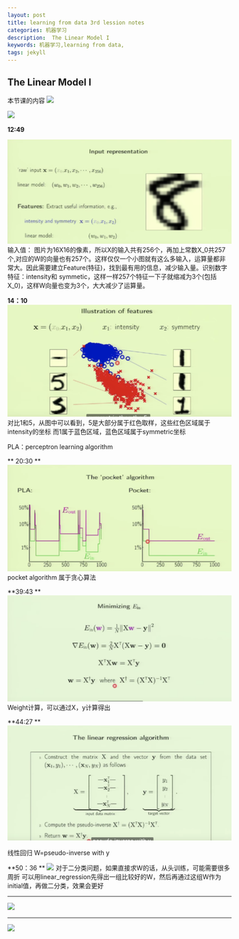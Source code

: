 ```yaml
---
layout: post
title: learning from data 3rd lession notes
categories: 机器学习
description:  The Linear Model I
keywords: 机器学习,learning from data,
tags: jekyll
---
```


## The Linear Model I


本节课的内容
![](https://user-images.githubusercontent.com/21167490/38158222-d8c3260c-34c2-11e8-8e02-99fdede27764.png)

![](https://user-images.githubusercontent.com/21167490/38158262-7618e072-34c3-11e8-93f1-46edc2501fef.png)


**12:49**

![](/images/lecture/snapshot/input_representation.png)  
输入值：
图片为16X16的像素，所以X的输入共有256个，再加上常数X_0共257个,对应的W的向量也有257个。这样仅仅一个小图就有这么多输入，运算量都非常大。因此需要建立Feature(特征)，找到最有用的信息，减少输入量。识别数字特征：intensity和
symmetic，这样一样257个特征一下子就缩减为3个(包括X_0)，这样W向量也变为3个，大大减少了运算量。

**14：10**
![](images/lecture/snapshot/illustration_of_feature.png)  
对比1和5，从图中可以看到，5是大部分属于红色取样，这些红色区域属于intensity的坐标
而1属于蓝色区域，蓝色区域属于symmetric坐标

PLA：perceptron learning algorithm

** 20:30 **
![](images/lecture/snapshot/pocket_algorithm.png)
pocket algorithm 属于贪心算法


**39:43 **  
![](images/lecture/snapshot/minimize_weight.png)
Weight计算，可以通过X，y计算得出

**44:27 **
![](images/lecture/snapshot/linear_regrssion_algorithm.png)

线性回归
W=pseudo-inverse with y

**50：36 **
![](images/lecture/snapshot/linear_regression_boundary)
对于二分类问题，如果直接求W的话，从头训练，可能需要很多周折
可以用linear_regression先得出一组比较好的W，然后再通过这组W作为initial值，再做二分类，效果会更好


** **
![](images/lecture/snapshot/)



** **
![](images/lecture/snapshot/)
